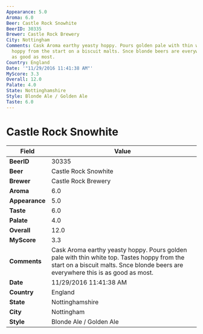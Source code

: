 ```yaml
---
Appearance: 5.0
Aroma: 6.0
Beer: Castle Rock Snowhite
BeerID: 30335
Brewer: Castle Rock Brewery
City: Nottingham
Comments: Cask Aroma earthy yeasty hoppy. Pours golden pale with thin white top. Tastes
  hoppy from the start on a biscuit malts. Snce blonde beers are everywhere this is
  as good as most.
Country: England
Date: '"11/29/2016 11:41:38 AM"'
MyScore: 3.3
Overall: 12.0
Palate: 4.0
State: Nottinghamshire
Style: Blonde Ale / Golden Ale
Taste: 6.0
---
```


# Castle Rock Snowhite

| Field         | Value |
|---------------|-------|
| **BeerID** | 30335 |
| **Beer** | Castle Rock Snowhite |
| **Brewer** | Castle Rock Brewery |
| **Aroma** | 6.0 |
| **Appearance** | 5.0 |
| **Taste** | 6.0 |
| **Palate** | 4.0 |
| **Overall** | 12.0 |
| **MyScore** | 3.3 |
| **Comments** | Cask Aroma earthy yeasty hoppy. Pours golden pale with thin white top. Tastes hoppy from the start on a biscuit malts. Snce blonde beers are everywhere this is as good as most. |
| **Date** | 11/29/2016 11:41:38 AM |
| **Country** | England |
| **State** | Nottinghamshire |
| **City** | Nottingham |
| **Style** | Blonde Ale / Golden Ale |
